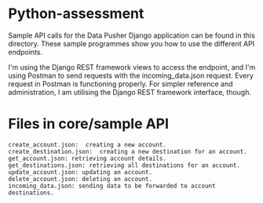 # Python-assessment

Sample API calls for the Data Pusher Django application can be found in this directory. These sample programmes show you how to use the different API endpoints.

I'm using the Django REST framework views to access the endpoint, and I'm using Postman to send requests with the incoming_data.json request. Every request in Postman is functioning properly. For simpler reference and administration, I am utilising the Django REST framework interface, though.


# Files in core/sample API
    create_account.json:  creating a new account.
    create_destination.json:  creating a new destination for an account.
    get_account.json: retrieving account details.
    get_destinations.json: retrieving all destinations for an account.
    update_account.json: updating an account.
    delete_account.json: deleting an account.
    incoming_data.json: sending data to be forwarded to account destinations.
